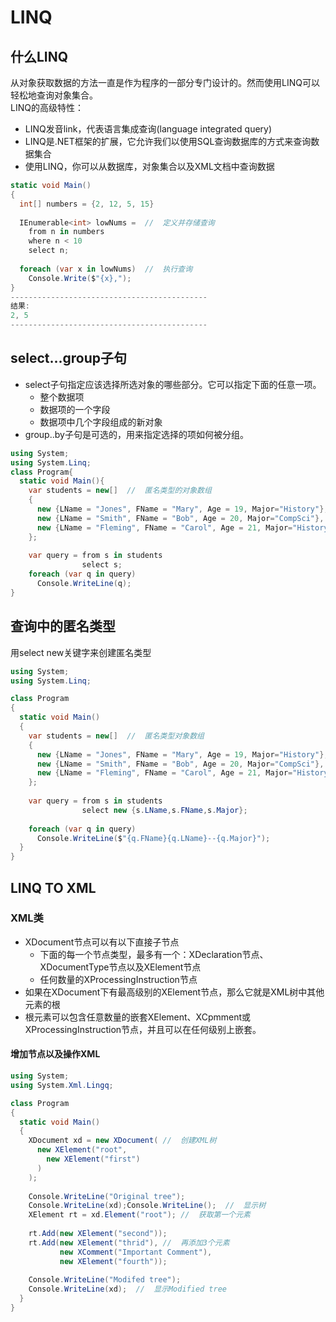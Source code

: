 # LINQ
## 什么LINQ
从对象获取数据的方法一直是作为程序的一部分专门设计的。然而使用LINQ可以轻松地查询对象集合。  
LINQ的高级特性：  
- LINQ发音link，代表语言集成查询(language integrated query)
- LINQ是.NET框架的扩展，它允许我们以使用SQL查询数据库的方式来查询数据集合  
- 使用LINQ，你可以从数据库，对象集合以及XML文档中查询数据  
```c#
static void Main()
{
  int[] numbers = {2, 12, 5, 15}
  
  IEnumerable<int> lowNums =  //  定义并存储查询
    from n in numbers
    where n < 10
    select n;
  
  foreach (var x in lowNums)  //  执行查询
    Console.Write($"{x},");
}
--------------------------------------------
结果:
2, 5
--------------------------------------------
```
## select...group子句
- select子句指定应该选择所选对象的哪些部分。它可以指定下面的任意一项。  
  - 整个数据项
  - 数据项的一个字段
  - 数据项中几个字段组成的新对象  
- group..by子句是可选的，用来指定选择的项如何被分组。
```c#
using System;
using System.Linq;
class Program{
  static void Main(){
    var students = new[]  //  匿名类型的对象数组
    {
      new {LName = "Jones", FName = "Mary", Age = 19, Major="History"},
      new {LName = "Smith", FName = "Bob", Age = 20, Major="CompSci"},
      new {LName = "Fleming", FName = "Carol", Age = 21, Major="History"}
    };
    
    var query = from s in students
                select s;
    foreach (var q in query)
      Console.WriteLine(q);
}
```
## 查询中的匿名类型
用select new关键字来创建匿名类型
```c#
using System;
using System.Linq;

class Program
{
  static void Main()
  {
    var students = new[]  //  匿名类型对象数组
    {
      new {LName = "Jones", FName = "Mary", Age = 19, Major="History"},
      new {LName = "Smith", FName = "Bob", Age = 20, Major="CompSci"},
      new {LName = "Fleming", FName = "Carol", Age = 21, Major="History"}
    };
    
    var query = from s in students
                select new {s.LName,s.FName,s.Major};
                
    foreach (var q in query)
      Console.WriteLine($"{q.FName}{q.LName}--{q.Major}");
  }
}
```
## LINQ TO XML
### XML类
- XDocument节点可以有以下直接子节点
  - 下面的每一个节点类型，最多有一个：XDeclaration节点、XDocumentType节点以及XElement节点
  - 任何数量的XProcessingInstruction节点
- 如果在XDocument下有最高级别的XElement节点，那么它就是XML树中其他元素的根
- 根元素可以包含任意数量的嵌套XElement、XCpmment或XProcessingInstruction节点，并且可以在任何级别上嵌套。  
#### 增加节点以及操作XML
```c#
using System;
using System.Xml.Lingq;

class Program
{
  static void Main()
  {
    XDocument xd = new XDocument( //  创建XML树
      new XElement("root",
        new XElement("first")
      )
    );
    
    Console.WriteLine("Original tree");
    Console.WriteLine(xd);Console.WriteLine();  //  显示树
    XElement rt = xd.Element("root"); //  获取第一个元素
    
    rt.Add(new XElement("second"));
    rt.Add(new XElement("thrid"), //  再添加3个元素
           new XComment("Important Comment"),
           new XElement("fourth"));
           
    Console.WriteLine("Modifed tree");
    Console.WriteLine(xd);  //  显示Modified tree
  }
}
```
